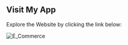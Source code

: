 ## Visit My App
Explore the Website  by clicking the link below:

<a href="https://ecommerce-website-frontend-orpin.vercel.app/" target="_blank" style="text-decoration: none;"> <img src="https://img.shields.io/badge/Shopping.com-Visit-green?style=for-the-badge" alt="E_Commerce"> </a>

